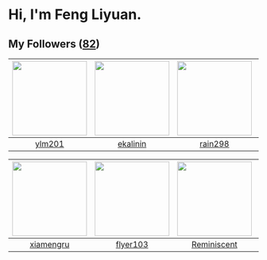 # Hi, I'm Feng Liyuan.

## My Followers ([82](https://github.com/SunRunAway?tab=followers))

| <img src="https://avatars3.githubusercontent.com/u/588162?v=4" width="150" height="150" /> | <img src="https://avatars2.githubusercontent.com/u/234891?v=4" width="150" height="150" /> | <img src="https://avatars0.githubusercontent.com/u/20725525?v=4" width="150" height="150" /> | <img src="https://avatars1.githubusercontent.com/u/2445111?v=4" width="150" height="150" /> |
| :----------------------------------------------------------------------------------------: | :----------------------------------------------------------------------------------------: | :------------------------------------------------------------------------------------------: | :-----------------------------------------------------------------------------------------: |
|                             [ylm201](https://github.com/ylm201)                            |                           [ekalinin](https://github.com/ekalinin)                          |                             [rain298](https://github.com/rain298)                            |                           [hyperpro](https://github.com/hyperpro)                           |

| <img src="https://avatars0.githubusercontent.com/u/28560740?v=4" width="150" height="150" /> | <img src="https://avatars1.githubusercontent.com/u/829039?v=4" width="150" height="150" /> | <img src="https://avatars2.githubusercontent.com/u/41809508?v=4" width="150" height="150" /> | <img src="https://avatars0.githubusercontent.com/u/43415053?v=4" width="150" height="150" /> |
| :------------------------------------------------------------------------------------------: | :----------------------------------------------------------------------------------------: | :------------------------------------------------------------------------------------------: | :------------------------------------------------------------------------------------------: |
|                           [xiamengru](https://github.com/xiamengru)                          |                           [flyer103](https://github.com/flyer103)                          |                         [Reminiscent](https://github.com/Reminiscent)                        |                               [mytxd](https://github.com/mytxd)                              |